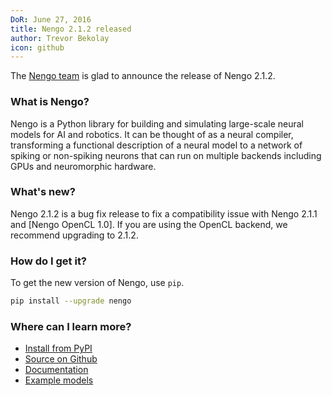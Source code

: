 ```yaml
---
DoR: June 27, 2016
title: Nengo 2.1.2 released
author: Trevor Bekolay
icon: github
---
```


The [Nengo team](https://github.com/nengo/nengo/blob/master/CONTRIBUTORS.rst)
is glad to announce the release of Nengo 2.1.2.

### What is Nengo?

Nengo is a Python library for building and simulating
large-scale neural models for AI and robotics.
It can be thought of as a neural compiler,
transforming a functional description of a neural model
to a network of spiking or non-spiking neurons
that can run on multiple backends
including GPUs and neuromorphic hardware.

### What's new?

Nengo 2.1.2 is a bug fix release to fix a compatibility issue
with Nengo 2.1.1 and
[Nengo OpenCL 1.0].
If you are using the OpenCL backend, we recommend upgrading to 2.1.2.

### How do I get it?

To get the new version of Nengo, use `pip`.

```bash
pip install --upgrade nengo
```

### Where can I learn more?

- [Install from PyPI](https://pypi.python.org/pypi/nengo)
- [Source on Github](https://github.com/nengo/nengo)
- [Documentation](https://www.nengo.ai/nengo/)
- [Example models](https://www.nengo.ai/nengo/examples.html)
